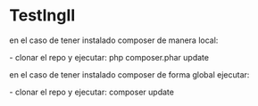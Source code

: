 # TestIngII
 <p>en el caso de tener instalado composer de manera local:</p>
- clonar el repo y ejecutar: php composer.phar update <br/>
<p>en el caso de tener instalado composer de forma global ejecutar:</p>
 - clonar el repo y ejecutar: composer update
